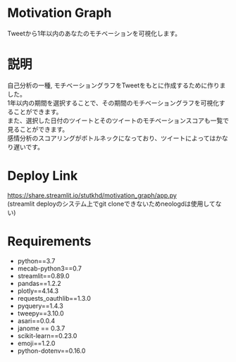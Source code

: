 # Motivation Graph
Tweetから1年以内のあなたのモチベーションを可視化します。

# 説明
自己分析の一種, モチベーショングラフをTweetをもとに作成するために作りました。  
1年以内の期間を選択することで、その期間のモチベーショングラフを可視化することができます。  
また、選択した日付のツイートとそのツイートのモチベーションスコアも一覧で見ることができます。  
感情分析のスコアリングがボトルネックになっており、ツイートによってはかなり遅いです。  

# Deploy Link
https://share.streamlit.io/stutkhd/motivation_graph/app.py  
(streamlit deployのシステム上でgit cloneできないためneologdは使用してない)

# Requirements
 - python==3.7
 - mecab-python3==0.7
 - streamlit==0.89.0
 - pandas==1.2.2
 - plotly==4.14.3
 - requests_oauthlib==1.3.0
 - pyquery==1.4.3
 - tweepy==3.10.0
 - asari==0.0.4
 - janome == 0.3.7
 - scikit-learn==0.23.0
 - emoji==1.2.0
 - python-dotenv==0.16.0